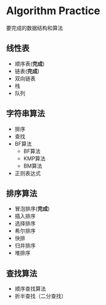 # Algorithm Practice 

要完成的数据结构和算法

## 线性表

* 顺序表(**完成**)
* 链表(**完成**)
* 双向链表
* 栈
* 队列

## 字符串算法
* 排序
* 查找
* BF算法
    * BF算法  
    * KMP算法  
    * BM算法
* 正则表达式

## 排序算法
* 冒泡排序(**完成**)
* 插入排序
* 选择排序
* 希尔排序
* 快排
* 归并排序
* 堆排序

## 查找算法
* 顺序查找算法
* 折半查找（二分查找）